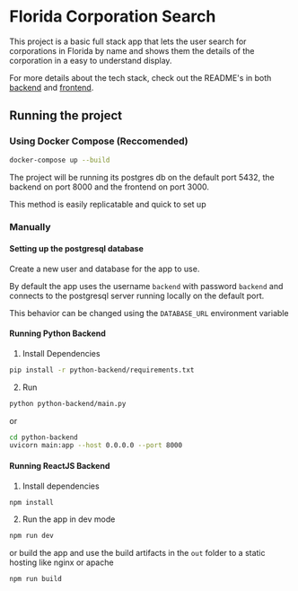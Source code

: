 # Florida Corporation Search

This project is a basic full stack app that lets the user search for corporations in Florida by name and shows them the details of the corporation in a easy to understand display.

For more details about the tech stack, check out the README's in both [backend](/python-backend) and [frontend](/react-frontend).

## Running the project

### Using Docker Compose (Reccomended)

```bash
docker-compose up --build
```

The project will be running its postgres db on the default port 5432, the backend on port 8000 and the frontend on port 3000.

This method is easily replicatable and quick to set up

### Manually

#### Setting up the postgresql database

Create a new user and database for the app to use.

By default the app uses the username `backend` with password `backend` and connects to the postgresql server running locally on the default port.

This behavior can be changed using the `DATABASE_URL` environment variable

#### Running Python Backend

1. Install Dependencies

```bash
pip install -r python-backend/requirements.txt
```

2. Run

```bash
python python-backend/main.py
```

or

```bash
cd python-backend
uvicorn main:app --host 0.0.0.0 --port 8000
```

#### Running ReactJS Backend

1. Install dependencies

```bash
npm install
```

2. Run the app in dev mode

```bash
npm run dev
```

or build the app and use the build artifacts in the `out` folder to a static hosting like nginx or apache

```bash
npm run build
```
